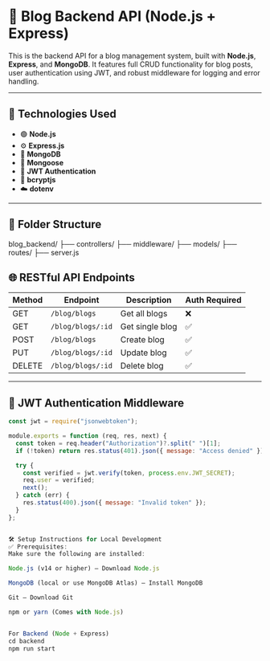 # 🚀 Blog Backend API (Node.js + Express)

This is the backend API for a blog management system, built with **Node.js**, **Express**, and **MongoDB**. It features full CRUD functionality for blog posts, user authentication using JWT, and robust middleware for logging and error handling.

---

## 🧰 Technologies Used

- 🟢 **Node.js**
- ⚙️ **Express.js**
- 🍃 **MongoDB**
- 🧠 **Mongoose**
- 🔐 **JWT Authentication**
- 🧂 **bcryptjs**
- ☁️ **dotenv**

---

## 📁 Folder Structure

blog_backend/
├── controllers/
├── middleware/
├── models/
├── routes/
├── server.js


## 🌐 RESTful API Endpoints

| Method | Endpoint           | Description              | Auth Required |
|--------|--------------------|--------------------------|---------------|
| GET    | `/blog/blogs`       | Get all blogs            | ❌            |
| GET    | `/blog/blogs/:id`   | Get single blog          | ✅            |
| POST   | `/blog/blogs`       | Create blog              | ✅            |
| PUT    | `/blog/blogs/:id`   | Update blog              | ✅            |
| DELETE | `/blog/blogs/:id`   | Delete blog              | ✅            |

---

## 🔐 JWT Authentication Middleware

```js
const jwt = require("jsonwebtoken");

module.exports = function (req, res, next) {
  const token = req.header("Authorization")?.split(" ")[1];
  if (!token) return res.status(401).json({ message: "Access denied" });

  try {
    const verified = jwt.verify(token, process.env.JWT_SECRET);
    req.user = verified;
    next();
  } catch (err) {
    res.status(400).json({ message: "Invalid token" });
  }
};


🛠️ Setup Instructions for Local Development
✅ Prerequisites:
Make sure the following are installed:

Node.js (v14 or higher) – Download Node.js

MongoDB (local or use MongoDB Atlas) – Install MongoDB

Git – Download Git

npm or yarn (Comes with Node.js)


For Backend (Node + Express)
cd backend
npm run start
